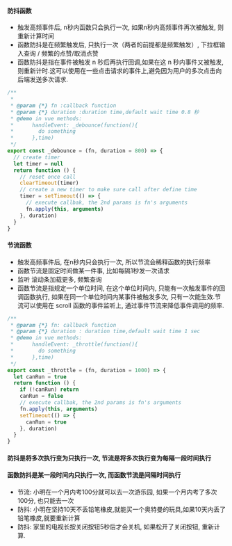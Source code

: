 #### 防抖函数
- 触发高频事件后, n秒内函数只会执行一次, 如果n秒内高频事件再次被触发, 则重新计算时间
- 函数防抖是在频繁触发后, 只执行一次（两者的前提都是频繁触发）, 下拉框输入查询 / 频繁的点赞/取消点赞
- 函数防抖是指在事件被触发 n 秒后再执行回调,如果在这 n 秒内事件又被触发,则重新计时.这可以使用在一些点击请求的事件上,避免因为用户的多次点击向后端发送多次请求.

```js
/**
 *
 * @param {*} fn :callback function
 * @param {*} duration :duration time,default wait time 0.8 秒
 * @demo in vue methods:
 *      handleEvent: _debounce(function(){
 *        do something
 *      },time)
 */
export const _debounce = (fn, duration = 800) => {
  // create timer
  let timer = null
  return function () {
    // reset once call
    clearTimeout(timer)
    // create a new timer to make sure call after define time
    timer = setTimeout(() => {
      // execute callbak, the 2nd params is fn's arguments
      fn.apply(this, arguments)
    }, duration)
  }
}
```

#### 节流函数
- 触发高频事件后, 在n秒内只会执行一次, 所以节流会稀释函数的执行频率
- 函数节流是固定时间做某一件事, 比如每隔1秒发一次请求
- 监听 滚动条加载更多, 频繁查询
- 函数节流是指规定一个单位时间, 在这个单位时间内, 只能有一次触发事件的回调函数执行, 如果在同一个单位时间内某事件被触发多次, 只有一次能生效.节流可以使用在 scroll 函数的事件监听上, 通过事件节流来降低事件调用的频率.

```js
/**
 * @param {*} fn: callback function
 * @param {*} duration : duration time,default wait time 1 sec
 * @demo in vue methods:
 *      handleEvent: _throttle(function(){
 *        do something
 *      },time)
 */
export const _throttle = (fn, duration = 1000) => {
  let canRun = true
  return function () {
    if (!canRun) return
    canRun = false
    // execute callbak, the 2nd params is fn's arguments
    fn.apply(this, arguments)
    setTimeout(() => {
      canRun = true
    }, duration)
  }
}
```

#### 防抖是将多次执行变为只执行一次, 节流是将多次执行变为每隔一段时间执行
#### 函数防抖是某一段时间内只执行一次, 而函数节流是间隔时间执行

- 节流: 小明在一个月内考100分就可以去一次游乐园, 如果一个月内考了多次100分, 也只能去一次
- 防抖: 小明在坚持10天不丢铅笔橡皮,就能买一个奥特曼的玩具,如果10天内丢了铅笔橡皮,就要重新计算
- 防抖: 家里的电视长按关闭按钮5秒后才会关机, 如果松开了关闭按钮, 重新计算.
